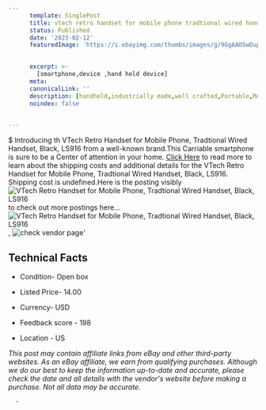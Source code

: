 ```yaml
---
      template: SinglePost
      title: vtech retro handset for mobile phone tradtional wired handset black ls916
      status: Published
      date: '2023-02-12'
      featuredImage: 'https://i.ebayimg.com/thumbs/images/g/9GgAAOSwDupjxcA7/s-l225.jpg'
       

      excerpt: >-
        [smartphone,device ,hand held device]
      meta:
      canonicalLink: ''
      description: [handheld,industrially made,well crafted,Portable,Mobile,Compact,Convenient,Lightweight,Maneuverable,Man-portable,Miniature,Carriable,Hand-held,Light,Holdable,Transportable,Mobile device,Pocket-sized,On-the-go,Wireless,Cordless,Compact size,Convenient size, smartphone,device ,hand held device]
      noindex: false
      

---
```

$
      Introducing th VTech  Retro Handset for Mobile Phone, Tradtional Wired Handset, Black, LS916 from a well-known brand.This Carriable smartphone is sure to be a Center of attention  in your home. [Click Here](https://www.ebay.com/itm/234862667755?hash=item36aee7e7eb%3Ag%3A9GgAAOSwDupjxcA7&mkevt=1&mkcid=1&mkrid=711-53200-19255-0&campid=%253CePNCampaignId%253E&customid=%253CreferenceId%253E&toolid=10049) to read more to learn about the shipping costs and additional details for the VTech  Retro Handset for Mobile Phone, Tradtional Wired Handset, Black, LS916. Shipping cost is undefined.Here is the posting visibly ![VTech  Retro Handset for Mobile Phone, Tradtional Wired Handset, Black, LS916](https://i.ebayimg.com/thumbs/images/g/9GgAAOSwDupjxcA7/s-l225.jpg) to check out more postings here... ![VTech  Retro Handset for Mobile Phone, Tradtional Wired Handset, Black, LS916](https://i.ebayimg.com/images/g/9GgAAOSwDupjxcA7/s-l1600.jpg), ![check vendor page](https://origin-galleryplus.ebayimg.com/ws/web/234862667755_2_0_1/225x225.jpg,https://origin-galleryplus.ebayimg.com/ws/web/234862667755_3_0_1/225x225.jpg,https://origin-galleryplus.ebayimg.com/ws/web/234862667755_4_0_1/225x225.jpg,https://origin-galleryplus.ebayimg.com/ws/web/234862667755_5_0_1/225x225.jpg)'

      

 ## Technical Facts 



     
      

 - Condition- Open box 


      

 - Listed Price- 14.00 


      

 - Currency- USD 


      

 - Feedback score - 198 


      

 - Location - US 


      
      

 *_This post may contain affiliate links from eBay and other third-party websites. As an eBay affiliate, we earn from qualifying purchases. Although we do our best to keep the information up-to-date and accurate, please check the date and all details with the vendor's website before making a purchase. Not all data may be accurate._*




      -
